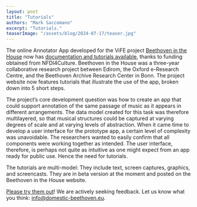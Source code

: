 ```yaml
---
layout: post
title: "Tutorials"
authors: "Mark Saccomano"
excerpt: "Tutorials."
teaserImage: "/assets/blog/2024-07-17/teaser.jpg"
---
```


The online Annotator App developed for the ViFE project [Beethoven in the House](https://domestic-beethoven.eu/) now has [documentation and tutorials available](https://domestic-beethoven.eu/tutorials/), thanks to funding obtained from NFDI4Culture. Beethoven in the House was a three-year collaborative research project between Edirom, the Oxford e-Research Centre, and the Beethoven Archive Research Center in Bonn. The project website now features tutorials that illustrate the use of the app, broken down into 5 short steps. 

The project’s core development question was how to create an app that could support annotation of the same passage of music as it appears in different arrangements. The data model created for this task was therefore multilayered, so that musical structures could be captured at varying degrees of scale and at varying levels of abstraction. When it came time to develop a user interface for the prototype app, a certain level of complexity was unavoidable. The researchers wanted to easily confirm that all components were working together as intended. The user interface, therefore, is perhaps not quite as intuitive as one might expect from an app ready for public use. Hence the need for tutorials.

The tutorials are multi-model: They include text, screen captures, graphics, and screencasts. They are in beta version at the moment and posted on the Beethoven in the House website. 

[Please try them out](https://domestic-beethoven.eu/tutorials/)! We are actively seeking feedback. Let us know what you think: [info@domestic-beethoven.eu](mailto:info@domestic-beethoven.eu?subject=Domestic%20Beethoven%20Tutorial).
